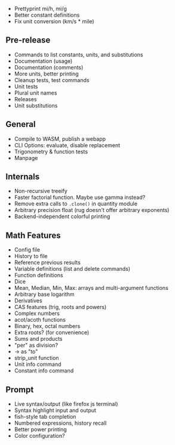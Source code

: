  - Prettyprint mi/h, mi/g
 - Better constant definitions
 - Fix unit conversion (km/s * mile)

## Pre-release
 - Commands to list constants, units, and substitutions
 - Documentation (usage)
 - Documentation (comments)
 - More units, better printing
 - Cleanup tests, test commands
 - Unit tests
 - Plural unit names
 - Releases
 - Unit substitutions

## General
 - Compile to WASM, publish a webapp
 - CLI Options: evaluate, disable replacement
 - Trigonometry & function tests
 - Manpage


## Internals
 - Non-recursive treeify
 - Faster factorial function. Maybe use gamma instead?
 - Remove extra calls to `.clone()` in quantity module
 - Arbitrary precision float (rug doesn't offer arbitrary exponents)
 - Backend-independent colorful printing

## Math Features
 - Config file
 - History to file
 - Reference previous results
 - Variable definitions (list and delete commands)
 - Function definitions
 - Dice
 - Mean, Median, Min, Max: arrays and multi-argument functions
 - Arbitrary base logarithm
 - Derivatives
 - CAS features (trig, roots and powers)
 - Complex numbers
 - acot/acoth functions
 - Binary, hex, octal numbers
 - Extra roots? (for convenience)
 - Sums and products
 - "per" as division?
 - -> as "to"
 - strip_unit function
 - Unit info command
 - Constant info command


## Prompt
 - Live syntax/output (like firefox js terminal)
 - Syntax highlight input and output
 - fish-style tab completion
 - Numbered expressions, history recall
 - Better power printing
 - Color configuration?